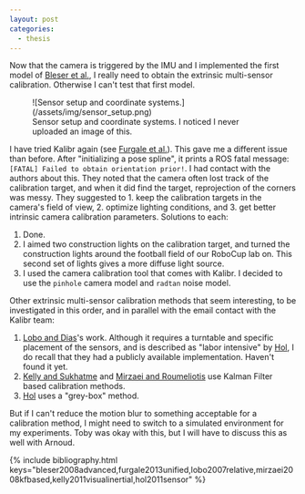 ```yaml
---
layout: post
categories:
  - thesis
---
```


Now that the camera is triggered by the IMU and I implemented the first model of [Bleser et al.](#bleser2008advanced), I really need to obtain the extrinsic multi-sensor calibration.  Otherwise I can't test that first model.

<figure>
![Sensor setup and coordinate systems.](/assets/img/sensor_setup.png)
<figcaption>
Sensor setup and coordinate systems.  I noticed I never uploaded an image of this.
</figcaption>
</figure>

I have tried Kalibr again (see [Furgale et al.](#furgale2013unified)).  This gave me a different issue than before.  After "initializing a pose spline", it prints a ROS fatal message: `[FATAL] Failed to obtain orientation prior!`.  I had contact with the authors about this.  They noted that the camera often lost track of the calibration target, and when it did find the target, reprojection of the corners was messy.  They suggested to 1. keep the calibration targets in the camera's field of view, 2. optimize lighting conditions, and 3. get better intrinsic camera calibration parameters.  Solutions to each:

1. Done.
2. I aimed two construction lights on the calibration target, and turned the construction lights around the football field of our RoboCup lab on.  This second set of lights gives a more diffuse light source.
3. I used the camera calibration tool that comes with Kalibr.  I decided to use the `pinhole` camera model and `radtan` noise model.

Other extrinsic multi-sensor calibration methods that seem interesting, to be investigated in this order, and in parallel with the email contact with the Kalibr team:
1. [Lobo and Dias](#lobo2007relative)'s work.  Although it requires a turntable and specific placement of the sensors, and is described as "labor intensive" by [Hol](#hol2011sensor), I do recall that they had a publicly available implementation.  Haven't found it yet.
2. [Kelly and Sukhatme](#kelly2011visualinertial) and [Mirzaei and Roumeliotis](mirzaei2008kfbased) use Kalman Filter based calibration methods.
3. [Hol](#2011sensor) uses a "grey-box" method.

But if I can't reduce the motion blur to something acceptable for a calibration method, I might need to switch to a simulated environment for my experiments.  Toby was okay with this, but I will have to discuss this as well with Arnoud.

{% include bibliography.html keys="bleser2008advanced,furgale2013unified,lobo2007relative,mirzaei2008kfbased,kelly2011visualinertial,hol2011sensor" %}
